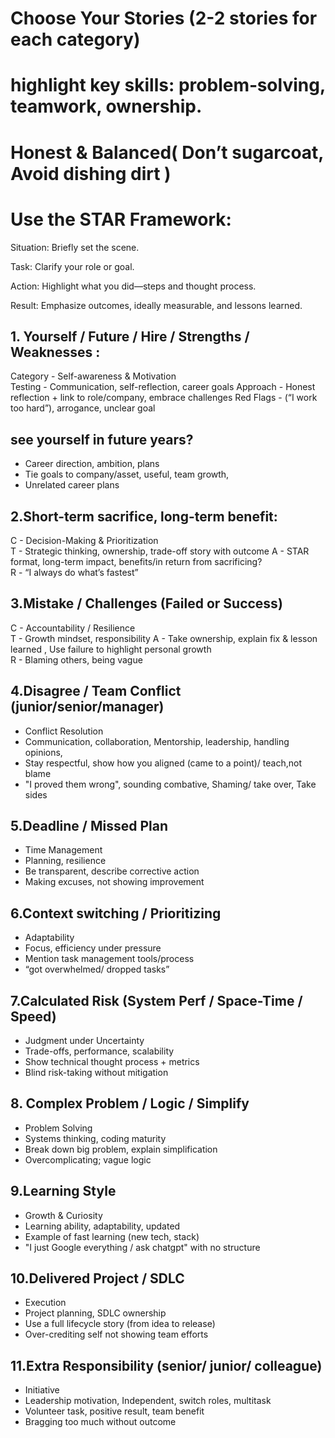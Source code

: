 # Choose Your Stories (2-2 stories for each category)
# highlight key skills: problem‑solving, teamwork, ownership.
# Honest & Balanced( Don’t sugarcoat, Avoid dishing dirt )
# Use the STAR Framework:
Situation: Briefly set the scene.

Task: Clarify your role or goal.

Action: Highlight what you did—steps and thought process.

Result: Emphasize outcomes, ideally measurable, and lessons learned.

## 1.  Yourself / Future / Hire / Strengths / Weaknesses :
Category	- Self-awareness & Motivation	
Testing	    - Communication, self-reflection, career goals
Approach	- Honest reflection + link to role/company, embrace challenges
Red Flags   -  (“I work too hard”), arrogance, unclear goal

## see yourself in future years?		
- Career direction, ambition, plans	
- Tie goals to company/asset, useful, team growth, 	
- Unrelated career plans

## 2.Short-term sacrifice, long-term benefit:
C - Decision-Making & Prioritization	
T - Strategic thinking, ownership, trade-off story with outcome	
A - STAR format, long-term impact, benefits/in return from sacrificing? 	
R - “I always do what’s fastest” 

## 3.Mistake / Challenges (Failed or Success)
C - Accountability	/ Resilience	
T - Growth mindset, responsibility
A - Take ownership, explain fix & lesson learned , Use failure to highlight personal growth		
R - Blaming others, being vague

## 4.Disagree / Team Conflict (junior/senior/manager)	
- Conflict Resolution	
- Communication, collaboration, Mentorship, leadership, handling opinions, 
- Stay respectful, show how you aligned	(came to a point)/ teach,not blame	
- "I proved them wrong", sounding combative, Shaming/ take over, Take sides


## 5.Deadline / Missed Plan	
- Time Management	
- Planning, resilience	
- Be transparent, describe corrective action	
- Making excuses, not showing improvement

## 6.Context switching / Prioritizing	
- Adaptability	
- Focus, efficiency under pressure	
- Mention task management tools/process	
- “got overwhelmed/ dropped tasks”

## 7.Calculated Risk (System Perf / Space-Time / Speed)	
- Judgment under Uncertainty	
- Trade-offs, performance, scalability	
- Show technical thought process + metrics	
- Blind risk-taking without mitigation

## 8. Complex Problem / Logic / Simplify	
- Problem Solving	
- Systems thinking, coding maturity	
- Break down big problem, explain simplification	
- Overcomplicating; vague logic

## 9.Learning Style	
- Growth & Curiosity 	
- Learning ability, adaptability, updated 	
- Example of fast learning (new tech, stack)	
- "I just Google everything / ask chatgpt" with no structure

## 10.Delivered Project / SDLC	
- Execution	
- Project planning, SDLC ownership	
- Use a full lifecycle story (from idea to release)	
- Over-crediting self not showing  team efforts

## 11.Extra Responsibility	(senior/ junior/ colleague)
- Initiative	
- Leadership motivation, Independent, switch roles, multitask	
- Volunteer task, positive result, team benefit	
- Bragging too much without outcome
